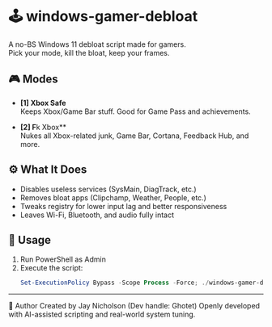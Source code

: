 # 🕹 windows-gamer-debloat

A no-BS Windows 11 debloat script made for gamers.  
Pick your mode, kill the bloat, keep your frames.

## 🎮 Modes

- **[1] Xbox Safe**  
  Keeps Xbox/Game Bar stuff. Good for Game Pass and achievements.

- **[2] F**k Xbox**  
  Nukes all Xbox-related junk, Game Bar, Cortana, Feedback Hub, and more.

## ⚙️ What It Does

- Disables useless services (SysMain, DiagTrack, etc.)
- Removes bloat apps (Clipchamp, Weather, People, etc.)
- Tweaks registry for lower input lag and better responsiveness
- Leaves Wi-Fi, Bluetooth, and audio fully intact

## 🚀 Usage

1. Run PowerShell as Admin  
2. Execute the script:  
   ```powershell
   Set-ExecutionPolicy Bypass -Scope Process -Force; ./windows-gamer-debloat.ps1
---

🧠 Author
Created by Jay Nicholson (Dev handle: Ghotet)
Openly developed with AI-assisted scripting and real-world system tuning.
